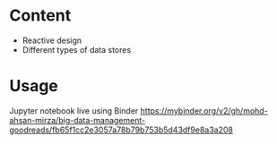 # Content

* Reactive design
* Different types of data stores

# Usage

Jupyter notebook live using Binder https://mybinder.org/v2/gh/mohd-ahsan-mirza/big-data-management-goodreads/fb65f1cc2e3057a78b79b753b5d43df9e8a3a208


